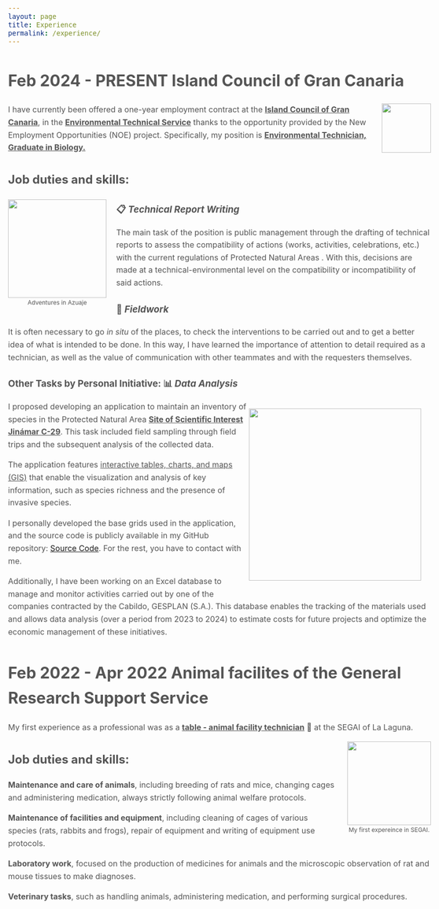 ```yaml
---
layout: page
title: Experience
permalink: /experience/
---
```


<style>

body {
    max-width: 100%;
    margin: 0 auto;
    font-size: 1rem;
    line-height: 1.6;
    color: #555555;
}

.wrapper {
  width:860px;
  margin:0 auto;
}

</style>

<strong>Feb 2024 - PRESENT Island Council of Gran Canaria</strong>
===

<div style="float: right; margin-left: 20px;">
  <img src="https://pbs.twimg.com/profile_images/1561716451173621760/kLELmYdp_400x400.jpg" width="100px">
</div>

I have currently been offered a one-year employment contract at the <u><strong>Island Council of Gran Canaria</strong></u>, in the <u><strong>Environmental Technical Service</strong></u> thanks to the opportunity provided by the New Employment Opportunities (NOE) project. Specifically, my position is <u><strong>Environmental Technician, Graduate in Biology.</strong></u>

## **Job duties and skills**:

<div style="float: left; margin-right: 20px;">
  <img src="https://juancarlosbio.github.io/juancarlos_portfolio_esp/images/profile2.png" width="200px">
  <figcaption style="font-size: 12px;" align="center">Adventures in Azuaje</figcaption>
</div>

### 📋 *Technical Report Writing*

The main task of the position is public management through the drafting of technical reports to assess the compatibility of actions (works, activities, celebrations, etc.) with the current regulations of Protected Natural Areas . With this, decisions are made at a technical-environmental level on the compatibility or incompatibility of said actions.

### 🥾 *Fieldwork*

It is often necessary to go *in situ* of the places, to check the interventions to be carried out and to get a better idea of ​​what is intended to be done. In this way, I have learned the importance of attention to detail required as a technician, as well as the value of communication with other teammates and with the requesters themselves.

### Other Tasks by Personal Initiative: 📊 *Data Analysis*

<div style="float: right; margin-right: 20px;">
<p align = 'center'><img src="https://juancarlosbio.github.io/juancarlos_portfolio_esp/images/riqueza_jinamar.png" width="350px"></p> 
</div>

I proposed developing an application to maintain an inventory of species in the Protected Natural Area <u><strong>Site of Scientific Interest Jinámar C-29</strong></u>. This task included field sampling through field trips and the subsequent analysis of the collected data.

The application features <u>interactive tables, charts, and maps (GIS)</u> that enable the visualization and analysis of key information, such as species richness and the presence of invasive species.

I personally developed the base grids used in the application, and the source code is publicly available in my GitHub repository: [Source Code](https://github.com/JuanCarlosBio/Cuadriculas_Especies/blob/main/workflow.ipynb). For the rest, you have to contact with me.

Additionally, I have been working on an Excel database to manage and monitor activities carried out by one of the companies contracted by the Cabildo, GESPLAN (S.A.). This database enables the tracking of the materials used and allows data analysis (over a period from 2023 to 2024) to estimate costs for future projects and optimize the economic management of these initiatives.

<strong>Feb 2022 - Apr 2022 Animal facilites of the General Research Support Service</strong> 
===

My first experience as a professional was as a <u><strong>table - animal facility technician</strong></u> 🐁 at the SEGAI of La Laguna.

<div style="float: right; margin-left: 20px;">
  <img src="https://juancarlosbio.github.io/juancarlos_portfolio_esp/images/foto%20segai.jpg" width="170px">
  <figcaption style="font-size: 12px;" align="center">My first expereince in  SEGAI.</figcaption>
</div>

## <strong>Job duties and skills</strong>:

**Maintenance and care of animals**, including breeding of rats and mice, changing cages and administering medication, always strictly following animal welfare protocols. 

**Maintenance of facilities and equipment**, including cleaning of cages of various species (rats, rabbits and frogs), repair of equipment and writing of equipment use protocols.

**Laboratory work**, focused on the production of medicines for animals and the microscopic observation of rat and mouse tissues to make diagnoses.

**Veterinary tasks**, such as handling animals, administering medication, and performing surgical procedures.